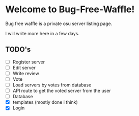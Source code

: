 # Welcome to Bug-Free-Waffle!
Bug free waffle is a private osu server listing page.

I will write more here in a few days.


## TODO's

 - [ ] Register server
 - [ ] Edit server
 - [ ] Write review
 - [ ] Vote
 - [ ] Load servers by votes from database
 - [ ] API route to get the voted server from the user
 - [ ] Database
 - [X] templates (mostly done i think)
 - [X] Login
